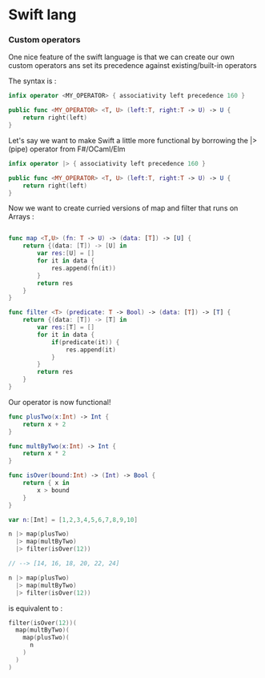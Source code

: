 # Swift lang

### Custom operators
One nice feature of the swift language is that we can create our own custom operators ans set its precedence against existing/built-in operators

The syntax is :
```swift
infix operator <MY_OPERATOR> { associativity left precedence 160 }

public func <MY_OPERATOR> <T, U> (left:T, right:T -> U) -> U {
    return right(left)
}
```

Let's say we want to make Swift a little more functional by borrowing the |> (pipe) operator from F#/OCaml/Elm

```swift
infix operator |> { associativity left precedence 160 }

public func <MY_OPERATOR> <T, U> (left:T, right:T -> U) -> U {
    return right(left)
}
```

Now we want to create curried versions of map and filter that runs on Arrays :
```swift

func map <T,U> (fn: T -> U) -> (data: [T]) -> [U] {
    return {(data: [T]) -> [U] in
        var res:[U] = []
        for it in data {
            res.append(fn(it))
        }
        return res
    }
}

func filter <T> (predicate: T -> Bool) -> (data: [T]) -> [T] {
    return {(data: [T]) -> [T] in
        var res:[T] = []
        for it in data {
            if(predicate(it)) {
                res.append(it)
            }
        }
        return res
    }
}
```

Our operator is now functional!

```swift
func plusTwo(x:Int) -> Int {
    return x + 2
}

func multByTwo(x:Int) -> Int {
    return x * 2
}

func isOver(bound:Int) -> (Int) -> Bool {
    return { x in
        x > bound
    }
}

var n:[Int] = [1,2,3,4,5,6,7,8,9,10]

n |> map(plusTwo)
  |> map(multByTwo)
  |> filter(isOver(12))

// --> [14, 16, 18, 20, 22, 24]
```

```swift
n |> map(plusTwo)
  |> map(multByTwo)
  |> filter(isOver(12))
```

is equivalent to :

```swift
filter(isOver(12))(
  map(multByTwo)(
    map(plusTwo)(
      n
    )
  )
)
```
